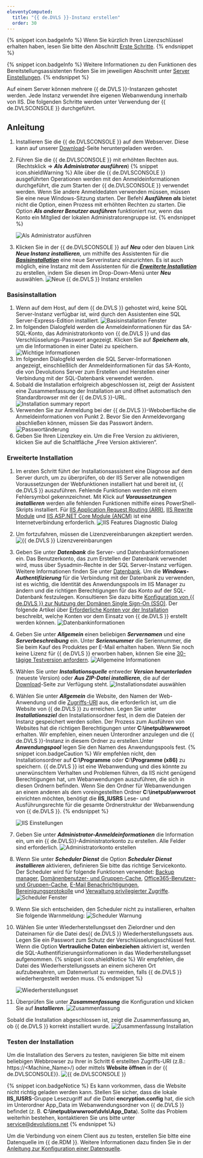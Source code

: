 ```yaml
---
eleventyComputed:
  title: "{{ de.DVLS }}-Instanz erstellen"
  order: 30
---
```

{% snippet icon.badgeInfo %}
Wenn Sie kürzlich Ihren Lizenzschlüssel erhalten haben, lesen Sie bitte den Abschnitt [Erste Schritte](/server/getting-started/).
{% endsnippet %}

{% snippet icon.badgeInfo %}
Weitere Informationen zu den Funktionen des Bereitstellungsassistenten finden Sie im jeweiligen Abschnitt unter [Server Einstellungen](/server/management/devolutions-server-console/devolutions-server-settings/general/).
{% endsnippet %}

Auf einem Server können mehrere {{ de.DVLS }}-Instanzen gehostet werden. Jede Instanz verwendet ihre eigenen Webanwendung innerhalb von IIS. Die folgenden Schritte werden unter Verwendung der {{ de.DVLSCONSOLE }} durchgeführt.

## Anleitung
1. Installieren Sie die {{ de.DVLSCONSOLE }} auf dem Webserver. Diese kann auf unserer [Download](https://devolutions.net/de/server/home/download/)-Seite heruntergeladen werden.
1. Führen Sie die {{ de.DVLSCONSOLE }} mit erhöhten Rechten aus. (Rechtsklick => ***Als Administrator ausführen***)
   {% snippet icon.shieldWarning %}
   Alle über die {{ de.DVLSCONSOLE }} ausgeführten Operationen werden mit den Anmeldeinformationen durchgeführt, die zum Starten der {{ de.DVLSCONSOLE }} verwendet werden. Wenn Sie andere Anmeldedaten verwenden müssen, müssen Sie eine neue Windows-Sitzung starten. Der Befehl ***Ausführen als*** bietet nicht die Option, einen Prozess mit erhöhten Rechten zu starten. Die Option ***Als anderer Benutzer ausführen*** funktioniert nur, wenn das Konto ein Mitglied der lokalen Administratorengruppe ist.
   {% endsnippet %}

   ![Als Administrator ausführen](https://cdnweb.devolutions.net/docs/de/server/ServerOp8175.png)
3. Klicken Sie in der {{ de.DVLSCONSOLE }} auf ***Neu*** oder den blauen Link ***Neue Instanz installieren***, um mithilfe des Assistenten für die [***Basisinstallation***](#basisinstallation) eine neue Serverinstanz einzurichten. Es ist auch möglich, eine Instanz mit dem Assistenten für die [***Erweiterte Installation***](#erweiterte-installation) zu erstellen, indem Sie diesen im Drop-Down-Menü unter ***Neu*** auswählen.
![Neue {{ de.DVLS }} Instanz erstellen](https://cdnweb.devolutions.net/docs/de/server/ServerOp8048.png)

### Basisinstallation
1. Wenn auf dem Host, auf dem {{ de.DVLS }} gehostet wird, keine SQL Server-Instanz verfügbar ist, wird durch den Assistenten eine SQL Server-Express-Edition installiert.
![Basisinstallation Fenster](https://cdnweb.devolutions.net/docs/de/server/ServerOp8176.png)
1. Im folgenden Dialogfeld werden die Anmeldeinformationen für das SA-SQL-Konto, das Administratorkonto von {{ de.DVLS }} und das Verschlüsselungs-Passwort angezeigt. Klicken Sie auf ***Speichern als***, um die Informationen in einer Datei zu speichern.
![Wichtige Informationen](https://cdnweb.devolutions.net/docs/de/server/ServerOp8177.png)
1. Im folgenden Dialogfeld werden die SQL Server-Informationen angezeigt, einschließlich der Anmeldeinformationen für das SA-Konto, die von Devolutions Server zum Erstellen und Herstellen einer Verbindung mit der SQL-Datenbank verwendet werden.
1. Sobald die Installation erfolgreich abgeschlossen ist, zeigt der Assistent eine Zusammenfassung der Installation an und öffnet automatisch den Standardbrowser mit der {{ de.DVLS }}-URL.
![Installation summary report](https://cdnweb.devolutions.net/docs/de/server/ServerOp8181.png)
1. Verwenden Sie zur Anmeldung bei der {{ de.DVLS }}-Weboberfläche die Anmeldeinformationen von Punkt 2. Bevor Sie den Anmeldevorgang abschließen können, müssen Sie das Passwort ändern.
![Passwortänderung](https://cdnweb.devolutions.net/docs/de/server/ServerOp8182.png)
1. Geben Sie Ihren Lizenzkey ein. Um die Free Version zu aktivieren, klicken Sie auf die Schaltfläche „Free Version aktivieren“.

### Erweiterte Installation
1. Im ersten Schritt führt der Installationsassistent eine Diagnose auf dem Server durch, um zu überprüfen, ob der IIS Server alle notwendigen Voraussetzungen der Webfunktionen installiert hat und bereit ist, {{ de.DVLS }} auszuführen. Fehlende Funktionen werden mit einem Fehlersymbol gekennzeichnet. Mit Klick auf ***Voraussetzungen installieren*** werden alle fehlenden Funktionen mithilfe eines PowerShell-Skripts installiert. Für [IIS Application Request Routing (ARR)](https://api.devolutions.net/redirection/f19f07f3-5ea4-436d-a3ba-4bb69d373321), [IIS Rewrite Module](https://api.devolutions.net/redirection/3cb42413-5dfd-4b1b-bd20-4e5968274ed0) und [IIS ASP.NET Core Module (ANCM)](https://dotnet.microsoft.com/permalink/dotnetcore-current-windows-runtime-bundle-installer) ist eine Internetverbindung erforderlich.
![IIS Features Diagnostic Dialog](https://cdnweb.devolutions.net/docs/de/server/ServerOp8049.png)
1. Um fortzufahren, müssen die Lizenzvereinbarungen akzeptiert werden.
![{{ de.DVLS }} Lizenzvereinbarungen](https://cdnweb.devolutions.net/docs/de/server/ServerOp8050.png)
1. Geben Sie unter ***Datenbank*** die Server- und Datenbankinformationen ein. Das Benutzerkonto, das zum Erstellen der Datenbank verwendet wird, muss über Sysadmin-Rechte in der SQL Server-Instanz verfügen. Weitere Informationen finden Sie unter [Datenbank](/server/management/devolutions-server-console/devolutions-server-settings/database/). Um die ***Windows-Authentifizierung*** für die Verbindung mit der Datenbank zu verwenden, ist es wichtig, die Identität des Anwendungspools im IIS Manager zu ändern und die richtigen Berechtigungen für das Konto auf der SQL-Datenbank festzulegen. Konsultieren Sie dazu bitte [Konfiguration von {{ de.DVLS }} zur Nutzung der Domänen Single Sign-On (SSO)](/kb/devolutions-server/how-to-articles/configure-server-use-domain-sso/). Der folgende Artikel über [Erforderliche Konten vor der Installation](/de/kb/devolutions-server/knowledge-base/pre-deployment-account-survey/) beschreibt, welche Konten vor dem Einsatz von {{ de.DVLS }} erstellt werden können.
![Datenbankinformationen](https://cdnweb.devolutions.net/docs/de/server/ServerOp8054.png)
1. Geben Sie unter ***Allgemein*** einen beliebigen ***Servernamen*** und eine ***Serverbeschreibung*** ein. Unter ***Seriennummer*** die Seriennummer, die Sie beim Kauf des Produktes per E-Mail erhalten haben. Wenn Sie noch keine Lizenz für {{ de.DVLS }} erworben haben, können Sie eine [30-tägige Testversion anfordern](https://devolutions.net/de/server/trial/).
![Allgemeine Informationen](https://cdnweb.devolutions.net/docs/de/server/ServerOp8051.png)
1. Wählen Sie unter ***Installationsquelle*** entweder ***Version herunterladen*** (neueste Version) oder ***Aus ZIP-Datei installieren***, die auf der [Download](https://devolutions.net/de/server/home/download/)-Seite zur Verfügung steht.
![Installationsdatei auswählen](https://cdnweb.devolutions.net/docs/de/server/ServerOp8053.png)
1. Wählen Sie unter ***Allgemein*** die Website, den Namen der Web-Anwendung und die [Zugriffs-URI](/kb/devolutions-server/knowledge-base/access-uri/) aus, die erforderlich ist, um die Website von {{ de.DVLS }} zu erreichen. Legen Sie unter ***Installationsziel*** den Installationsordner fest, in dem die Dateien der Instanz gespeichert werden sollen. Der Prozess zum Ausführen von Websites hat die richtigen Berechtigungen unter **C:\inetpub\wwwroot** erhalten. Wir empfehlen, einen neuen Unterordner anzulegen und die {{ de.DVLS }}-Instanz in diesem Ordner zu erstellen.Unter ***Anwendungspool*** legen Sie den Namen des Anwendungspools fest.
   {% snippet icon.badgeCaution %}
   Wir empfehlen nicht, den Installationsordner auf **C:\Programme** oder **C:\Programme (x86)** zu speichern. {{ de.DVLS }} ist eine Webanwendung und dies könnte zu unerwünschtem Verhalten und Problemen führen, da IIS nicht genügend Berechtigungen hat, um Webanwendungen auszuführen, die sich in diesen Ordnern befinden. Wenn Sie den Ordner für Webanwendungen an einem anderen als dem voreingestellten Ordner **C:\inetpub\wwwroot** einrichten möchten, benötigt die **IIS_IUSRS** Lese- und Ausführungsrechte für die gesamte Ordnerstruktur der Webanwendung von {{ de.DVLS }}.
   {% endsnippet %}

   ![IIS Einstellungen](https://cdnweb.devolutions.net/docs/de/server/ServerOp8170.png)
7. Geben Sie unter ***Administrator-Anmeldeinformationen*** die Information ein, um ein {{ de.DVLS}}-Administratorkonto zu erstellen. Alle Felder sind erforderlich.
![Administratorkonto erstellen](https://cdnweb.devolutions.net/docs/de/server/clip10323.png)
1. Wenn Sie unter ***Scheduler Dienst*** die Option ***Scheduler Dienst installieren*** aktivieren, definieren Sie bitte das richtige Servicekonto. Der Scheduler wird für folgende Funktionen verwendet: [Backup manager](/server/web-interface/administration/backup/backup-manager/), [Domänenbenutzer- und Gruppen-Cache](/server/web-interface/administration/configuration/server-settings/general/authentication/domain/), [Office365-Benutzer- und Gruppen-Cache](/server/web-interface/administration/configuration/server-settings/general/authentication/office-365/), [E-Mail Benachrichtigungen](/server/web-interface/administration/security-management/notifications/), [Bereinigungsprotokolle](/server/web-interface/administration/logs/cleanup-logs/) und [Verwaltung privilegierter Zugriffe](/server/privileged-access-management/).
![Scheduler Fenster](https://cdnweb.devolutions.net/docs/de/server/ServerOp8055.png)
1. Wenn Sie sich entscheiden, den Scheduler nicht zu installieren, erhalten Sie folgende Warnmeldung:
![Scheduler Warnung](https://cdnweb.devolutions.net/docs/de/server/ServerOp8056.png)
1. Wählen Sie unter Wiederherstellungsset den Zielordner und den Dateinamen für die Datei des{{ de.DVLS }} Wiederherstellungssets aus. Legen Sie ein Passwort zum Schutz der Verschlüsselungsschlüssel fest. Wenn die Option **Vertrauliche Daten einbeziehen** aktiviert ist, werden die SQL-Authentifizierungsinformationen in das Wiederherstellungsset aufgenommen.
   {% snippet icon.shieldNotice %}
   Wir empfehlen, die Datei des Wiederherstellungssets an einem sicheren Ort aufzubewahren, um Datenverlust zu vermeiden, falls {{ de.DVLS }} wiederhergestellt werden muss.
   {% endsnippet %}

   ![Wiederherstellungsset](https://cdnweb.devolutions.net/docs/de/server/clip10324.png)
11. Überprüfen Sie unter ***Zusammenfassung*** die Konfiguration und klicken Sie auf ***Installieren***.
![Zusammenfassung](https://cdnweb.devolutions.net/docs/de/server/ServerOp8057.png)

Sobald die Installation abgeschlossen ist, zeigt die Zusammenfassung an, ob {{ de.DVLS }} korrekt installiert wurde.
![Zusammenfassung Installation](https://cdnweb.devolutions.net/docs/de/server/ServerOp8059.png)

### Testen der Installation
Um die Installation des Servers zu testen, navigieren Sie bitte mit einem beliebigen Webbrowser zu Ihrer in Schritt 6 erstellten Zugriffs-URI (z.B.: https://<Machine_Name>/<InstanceName>) oder mittels **Website öffnen** in der {{ de.DVLSCONSOLE}}.
![{{ de.DVLSCONSOLE }}](https://cdnweb.devolutions.net/docs/de/server/ServerOp8060.png)

{% snippet icon.badgeNotice %}
Es kann vorkommen, dass die Website nicht richtig geladen werden kann. Stellen Sie sicher, dass die lokale **IIS_IUSRS**-Gruppe Lesezugriff auf die Datei **encryption.config** hat, die sich im Unterordner App_Data im Webanwendungsordner von {{ de.DVLS }} befindet (z. B. **C:\inetpub\wwwroot\dvls\App_Data**). Sollte das Problem weiterhin bestehen, kontaktieren Sie uns bitte unter [service@devolutions.net](mailto:service@devolutions.net)
{% endsnippet %}

Um die Verbindung von einem Client aus zu testen, erstellen Sie bitte eine Datenquelle im {{ de.RDM }}. Weitere Informationen dazu finden Sie in der [Anleitung zur Konfiguration einer Datenquelle](/kb/devolutions-server/how-to-articles/configure-client-data-source/).
